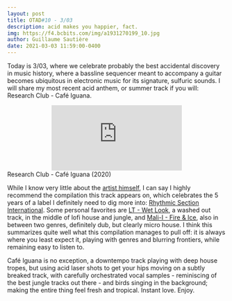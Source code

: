 ```yaml
---
layout: post
title: OTAD#10 - 3/03
description: acid makes you happier, fact.
img: https://f4.bcbits.com/img/a1931270199_10.jpg
author: Guillaume Sautière
date: 2021-03-03 11:59:00-0400
---
```


Today is 3/03, where we celebrate probably the best accidental discovery in music history, where a bassline sequencer meant to accompany a guitar becomes ubiquitous in electronic music for its signature, sulfuric sounds. I will share my most recent acid anthem, or summer track if you will: Research Club - Café Iguana.

<div class="row">
    <div class="col-sm mt-3 mt-md-0 video" align="center">
        <iframe src="https://www.youtube.com/embed/GVp08o-1Od8" frameborder="0" allow="accelerometer; autoplay; encrypted-media; gyroscope; picture-in-picture" allowfullscreen></iframe>
    </div>
</div>

<div class="caption">
    Research Club - Café Iguana (2020)
</div>

While I know very little about the [artist himself](https://www.discogs.com/artist/7255812-Pablo-Arrangoiz), I can say I highly recommend the compilation this track appears on, which celebrates the 5 years of a label I definitely need to dig more into: [Rhythmic Section International](https://wearerhythmsection.bandcamp.com/album/shouts-5-years-of-rhythm-section-intl). Some personal favorites are [LT - Wet Look](https://youtu.be/qFsgsFX69Ao), a washed out track, in the middle of lofi house and jungle, and [Mali-I - Fire & Ice](https://youtu.be/uwZGV46Xl9E), also in between two genres, definitely dub, but clearly micro house. I think this summarizes quite well what this compilation manages to pull off: it is always where you least expect it, playing with genres and blurring frontiers, while remaining easy to listen to.

Café Iguana is no exception, a downtempo track playing with deep house tropes, but using acid laser shots to get your hips moving on a subtly breaked track, with carefully orchestrated vocal samples - reminiscing of the best jungle tracks out there - and birds singing in the background; making the entire thing feel fresh and tropical. Instant love. Enjoy.
